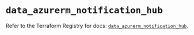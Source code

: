 # `data_azurerm_notification_hub`

Refer to the Terraform Registry for docs: [`data_azurerm_notification_hub`](https://registry.terraform.io/providers/hashicorp/azurerm/4.20.0/docs/data-sources/notification_hub).
